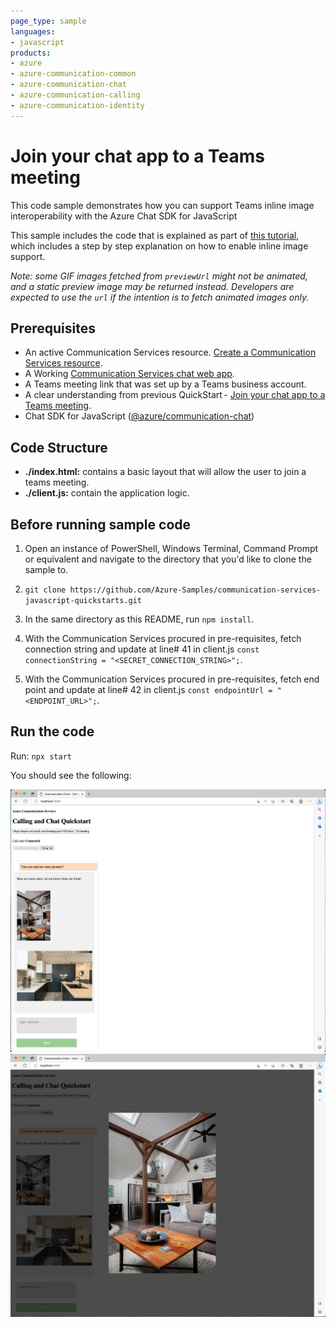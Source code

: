 ```yaml
---
page_type: sample
languages:
- javascript
products:
- azure
- azure-communication-common
- azure-communication-chat
- azure-communication-calling
- azure-communication-identity
---
```


# Join your chat app to a Teams meeting

This code sample demonstrates how you can support Teams inline image interoperability with the Azure Chat SDK for JavaScript  

This sample includes the code that is explained as part of [this tutorial](https://docs.microsoft.com/azure/communication-services/tutorials/chat-interop/meeting-interop-features-inline-image), which includes a step by step explanation on how to enable inline image support.

*Note: some GIF images fetched from `previewUrl` might not be animated, and a static preview image may be returned instead. Developers are expected to use the `url` if the intention is to fetch animated images only.*

## Prerequisites

- An active Communication Services resource. [Create a Communication Services resource](https://docs.microsoft.com/azure/communication-services/quickstarts/create-communication-resource).
- A Working [Communication Services chat web app](https://docs.microsoft.com/azure/communication-services/quickstarts/chat/get-started?pivots=programming-language-javascript).
- A Teams meeting link that was set up by a Teams business account.
- A clear understanding from previous QuickStart - [Join your chat app to a Teams meeting](https://learn.microsoft.com/en-us/azure/communication-services/quickstarts/chat/meeting-interop?pivots=platform-web).
- Chat SDK for JavaScript ([@azure/communication-chat](https://www.npmjs.com/package/@azure/communication-chat)) 

## Code Structure

- **./index.html:** contains a basic layout that will allow the user to join a teams meeting.
- **./client.js:** contain the application logic.

## Before running sample code

1. Open an instance of PowerShell, Windows Terminal, Command Prompt or equivalent and navigate to the directory that you'd like to clone the sample to.
2. `git clone https://github.com/Azure-Samples/communication-services-javascript-quickstarts.git`
3. In the same directory as this README, run `npm install`.

4. With the Communication Services procured in pre-requisites, fetch connection string and update at line# 41 in client.js ```const connectionString = "<SECRET_CONNECTION_STRING>";```.
5. With the Communication Services procured in pre-requisites, fetch end point and update at line# 42 in client.js ```const endpointUrl = "<ENDPOINT_URL>";```.

## Run the code

Run:
`npx start`

You should see the following:

![Render of sample application with preview image](../../media/meeting-interop-features-inline-1.png)
![Render of sample application with full scale image](../../media/meeting-interop-features-inline-2.png)
